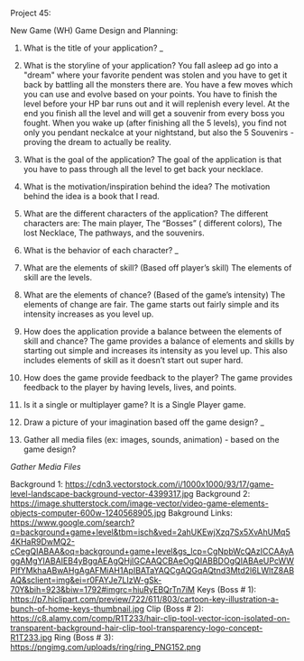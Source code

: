 Project 45:

New Game (WH) Game Design and Planning:

1. What is the title of your application?
_

2. What is the storyline of your application?
You fall asleep ad go into a "dream" where your favorite pendent was stolen and you have to get it back by battling all the monsters there are.
 You have a few moves which you can use and evolve based on your points.
 You have to finish the level before your HP bar runs out and it will replenish every level.
 At the end you finish all the level and will get a souvenir from every boss you fought.
 When you wake up (after finishing all the 5 levels), you find not only you pendant neckalce at your nightstand, but also the 5 Souvenirs - proving the dream to actually be reality.

3. What is the goal of the application?
The goal of the application is that you have to pass through all the level to get back your necklace.

4. What is the motivation/inspiration behind the idea?
The motivation behind the idea is a book that I read.

5. What are the different characters of the application?
The different characters are: The main player, The “Bosses” ( different colors), The lost Necklace, The pathways, and the souvenirs. 

6. What is the behavior of each character? 
_

7. What are the elements of skill? (Based off player’s skill)
The elements of skill are the levels.

8. What are the elements of chance? (Based of the game’s intensity)
The elements of change are fair. The game starts out fairly simple and its intensity increases as you level up.

9. How does the application provide a balance between the elements of skill and chance?
The game provides a balance of elements and skills by starting out simple and increases its intensity as you level up. This also includes elements of skill as it doesn’t start out super hard.

10. How does the game provide feedback to the player?
The game provides feedback to the player by having levels, lives, and points. 

11. Is it a single or multiplayer game?
It is a Single Player game.

12. Draw a picture of your imagination based off the game design?
_

13. Gather all media files (ex: images, sounds, animation) - based on the game design?


*Gather Media Files*

Background 1: https://cdn3.vectorstock.com/i/1000x1000/93/17/game-level-landscape-background-vector-4399317.jpg
Background 2: https://image.shutterstock.com/image-vector/video-game-elements-objects-computer-600w-1240568905.jpg
Bakground Links: https://www.google.com/search?q=background+game+level&tbm=isch&ved=2ahUKEwjXzq7Sx5XvAhUMq54KHaR9DwMQ2-cCegQIABAA&oq=background+game+level&gs_lcp=CgNpbWcQAzICCAAyAggAMgYIABAIEB4yBggAEAgQHjIGCAAQCBAeOgQIABBDOgQIABAeUPcWWPIfYMkhaABwAHgAgAFMiAH1ApIBATaYAQCgAQGqAQtnd3Mtd2l6LWltZ8ABAQ&sclient=img&ei=r0FAYJe7LIzW-gSk-70Y&bih=923&biw=1792#imgrc=hiuRyEBQrTn7iM
Keys (Boss # 1): https://p7.hiclipart.com/preview/722/611/803/cartoon-key-illustration-a-bunch-of-home-keys-thumbnail.jpg
Clip (Boss # 2): https://c8.alamy.com/comp/R1T233/hair-clip-tool-vector-icon-isolated-on-transparent-background-hair-clip-tool-transparency-logo-concept-R1T233.jpg
Ring (Boss # 3): https://pngimg.com/uploads/ring/ring_PNG152.png
